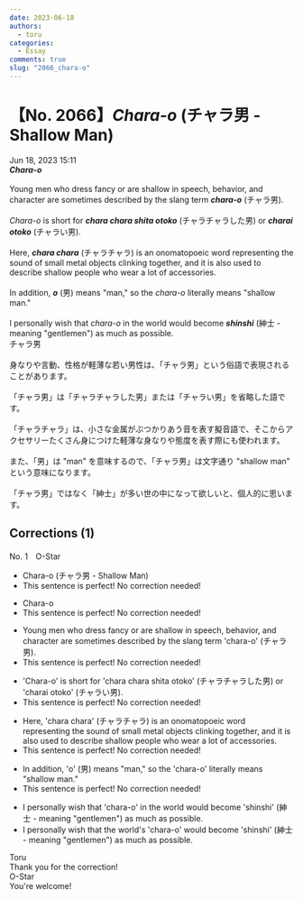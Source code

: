 ```yaml
---
date: 2023-06-18
authors:
  - toru
categories:
  - Essay
comments: true
slug: "2066_chara-o"
---
```


# 【No. 2066】<strong><em>Chara-o</strong></em> (チャラ男 - Shallow Man)
<div class="date">Jun 18, 2023 15:11</div>
<div id="post"><div id="body_show_ori">
<strong><em>Chara-o</strong></em><br/><br/>Young men who dress fancy or are shallow in speech, behavior, and character are sometimes described by the slang term <strong><em>chara-o</em></strong> (チャラ男).<br/><br/><em>Chara-o</em> is short for <strong><em>chara chara shita otoko</em></strong> (チャラチャラした男) or <strong><em>charai otoko</em></strong> (チャラい男).<br/><br/>Here, <strong><em>chara chara</em></strong> (チャラチャラ) is an onomatopoeic word representing the sound of small metal objects clinking together, and it is also used to describe shallow people who wear a lot of accessories.<br/><br/>In addition, <strong><em>o</em></strong> (男) means "man," so the <em>chara-o</em> literally means "shallow man."<br/><br/>I personally wish that <em>chara-o</em> in the world would become <strong><em>shinshi</em></strong> (紳士 - meaning "gentlemen") as much as possible.
</div></div>

<!-- more -->

<div id="post_ja"><div id="body_show_mo">
チャラ男<br/><br/>身なりや言動、性格が軽薄な若い男性は、「チャラ男」という俗語で表現されることがあります。<br/><br/>「チャラ男」は「チャラチャラした男」または「チャラい男」を省略した語です。<br/><br/>「チャラチャラ」は、小さな金属がぶつかりあう音を表す擬音語で、そこからアクセサリーたくさん身につけた軽薄な身なりや態度を表す際にも使われます。<br/><br/>また、「男」は "man" を意味するので、「チャラ男」は文字通り "shallow man" という意味になります。<br/><br/>「チャラ男」ではなく「紳士」が多い世の中になって欲しいと、個人的に思います。
</div></div>

## Corrections (1)
<div id="block"><div class="first_name"> No. 1　<span class="just_name">O-Star</span></div><div id="block2">
<ul class="correction_field">
<li class="incorrect">Chara-o (チャラ男 - Shallow Man)</li>
<li class="corrected perfect">This sentence is perfect! No correction needed!</li>
</ul>
<ul class="correction_field">
<li class="incorrect">Chara-o</li>
<li class="corrected perfect">This sentence is perfect! No correction needed!</li>
</ul>
<ul class="correction_field">
<li class="incorrect">Young men who dress fancy or are shallow in speech, behavior, and character are sometimes described by the slang term 'chara-o' (チャラ男).</li>
<li class="corrected perfect">This sentence is perfect! No correction needed!</li>
</ul>
<ul class="correction_field">
<li class="incorrect">'Chara-o' is short for 'chara chara shita otoko' (チャラチャラした男) or 'charai otoko' (チャラい男).</li>
<li class="corrected perfect">This sentence is perfect! No correction needed!</li>
</ul>
<ul class="correction_field">
<li class="incorrect">Here, 'chara chara' (チャラチャラ) is an onomatopoeic word representing the sound of small metal objects clinking together, and it is also used to describe shallow people who wear a lot of accessories.</li>
<li class="corrected perfect">This sentence is perfect! No correction needed!</li>
</ul>
<ul class="correction_field">
<li class="incorrect">In addition, 'o' (男) means "man," so the 'chara-o' literally means "shallow man."</li>
<li class="corrected perfect">This sentence is perfect! No correction needed!</li>
</ul>
<ul class="correction_field">
<li class="incorrect">I personally wish that 'chara-o' in the world would become 'shinshi' (紳士 - meaning "gentlemen") as much as possible.</li>
<li class="corrected correct">
I personally wish that<span class="f_bold"> the world's 'chara-o' would</span> become 'shinshi' (紳士 - meaning "gentlemen") <span class="sline"><span class="f_red">as much as possible</span></span>.
</li>
</ul>
</div><div class="name"><span class="just_name">Toru</span><br>
Thank you for the correction!
</div>
<div class="name"><span class="just_name">O-Star</span><br>
You're welcome!
</div>
</div>
